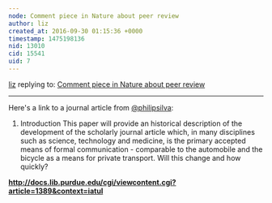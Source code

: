 ```yaml
---
node: Comment piece in Nature about peer review
author: liz
created_at: 2016-09-30 01:15:36 +0000
timestamp: 1475198136
nid: 13010
cid: 15541
uid: 7
---
```




[liz](../profile/liz) replying to: [Comment piece in Nature about peer review](../notes/liz/04-21-2016/comment-piece-in-nature-about-peer-review)

----
Here's a link to a journal article from [@philipsilva](/profile/philipsilva):  

1. Introduction 
This paper will provide an historical description of the development of the scholarly journal article which, in many disciplines such as science, technology and medicine, is the primary accepted means of formal communication - comparable to the automobile and the bicycle as a means for private transport. Will this change and how quickly? 

**http://docs.lib.purdue.edu/cgi/viewcontent.cgi?article=1389&context=iatul**